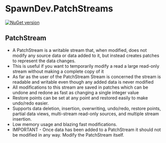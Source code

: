 # SpawnDev.PatchStreams

[![NuGet version](https://badge.fury.io/nu/SpawnDev.PatchStreams.svg)](https://www.nuget.org/packages/SpawnDev.PatchStreams)

## PatchStream

- A PatchStream is a writable stream that, when modified, does not modify any source data or data added to it, but instead creates patches to represent the data changes.
- This is useful if you want to temporarily modify a read a large read-only stream without making a complete copy of it
- As far as the user of the PatchStream Stream is concerned the stream is readable and writable even though any added data is never modified
- All modifications to this stream are saved in patches which can be undone and redone as fast as changing a single integer value
- Restore points can be set at any point and restored easily to make undo/redo easier.
- Supports data deletion, insertion, overwriting, undo/redo, restore points, partial data views, multi-stream read-only sources, and multiple stream insertion.
- Low memory usage and blazing fast modifications.
- IMPORTANT - Once data has been added to a PatchStream it should not be modified in any way. Modify the PatchStream itself.

